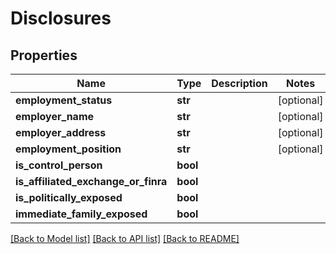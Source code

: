 # Disclosures

## Properties
Name | Type | Description | Notes
------------ | ------------- | ------------- | -------------
**employment_status** | **str** |  | [optional] 
**employer_name** | **str** |  | [optional] 
**employer_address** | **str** |  | [optional] 
**employment_position** | **str** |  | [optional] 
**is_control_person** | **bool** |  | 
**is_affiliated_exchange_or_finra** | **bool** |  | 
**is_politically_exposed** | **bool** |  | 
**immediate_family_exposed** | **bool** |  | 

[[Back to Model list]](../README.md#documentation-for-models) [[Back to API list]](../README.md#documentation-for-api-endpoints) [[Back to README]](../README.md)


